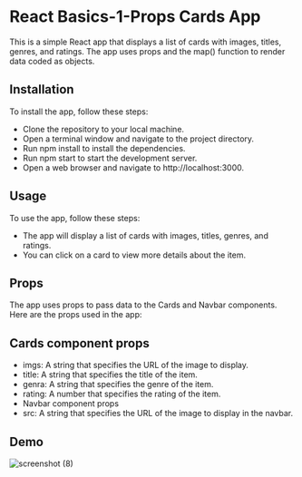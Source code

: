 # React Basics-1-Props Cards App

This is a simple React app that displays a list of cards with images, titles, genres, and ratings. The app uses props and the map() function to render data coded as objects.

## Installation

To install the app, follow these steps:

- Clone the repository to your local machine.
- Open a terminal window and navigate to the project directory.
- Run npm install to install the dependencies.
- Run npm start to start the development server.
- Open a web browser and navigate to http://localhost:3000.

## Usage

To use the app, follow these steps:

- The app will display a list of cards with images, titles, genres, and ratings.
- You can click on a card to view more details about the item.

## Props

The app uses props to pass data to the Cards and Navbar components. Here are the props used in the app:

## Cards component props

- imgs: A string that specifies the URL of the image to display.
- title: A string that specifies the title of the item.
- genra: A string that specifies the genre of the item.
- rating: A number that specifies the rating of the item.
- Navbar component props
- src: A string that specifies the URL of the image to display in the navbar.

## Demo
![screenshot (8)](https://user-images.githubusercontent.com/115978151/232249360-84b18365-98b5-4153-a063-17eb6bbc7150.png)

